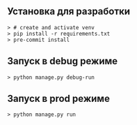 ## Установка для разработки 
```shell
> # create and activate venv
> pip install -r requirements.txt
> pre-commit install
```

## Запуск в debug режиме
```shell
> python manage.py debug-run
```

## Запуск в prod режиме
```shell
> python manage.py run
```